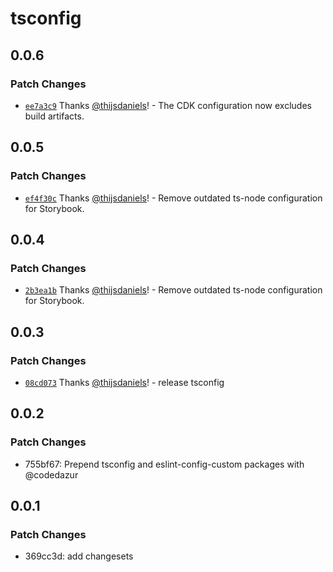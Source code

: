 # tsconfig

## 0.0.6

### Patch Changes

- [`ee7a3c9`](https://github.com/codedazur/toolkit/commit/ee7a3c98842d03550678740d260df684e30f5188) Thanks [@thijsdaniels](https://github.com/thijsdaniels)! - The CDK configuration now excludes build artifacts.

## 0.0.5

### Patch Changes

- [`ef4f30c`](https://github.com/codedazur/toolkit/commit/ef4f30c229a4970508a162b969bd4e272e694ae2) Thanks [@thijsdaniels](https://github.com/thijsdaniels)! - Remove outdated ts-node configuration for Storybook.

## 0.0.4

### Patch Changes

- [`2b3ea1b`](https://github.com/codedazur/toolkit/commit/2b3ea1be4e1599e6fea360297397824ceeac7282) Thanks [@thijsdaniels](https://github.com/thijsdaniels)! - Remove outdated ts-node configuration for Storybook.

## 0.0.3

### Patch Changes

- [`08cd073`](https://github.com/codedazur/toolkit/commit/08cd0730e578a85811c87af67ba41868435d5e99) Thanks [@thijsdaniels](https://github.com/thijsdaniels)! - release tsconfig

## 0.0.2

### Patch Changes

- 755bf67: Prepend tsconfig and eslint-config-custom packages with @codedazur

## 0.0.1

### Patch Changes

- 369cc3d: add changesets
